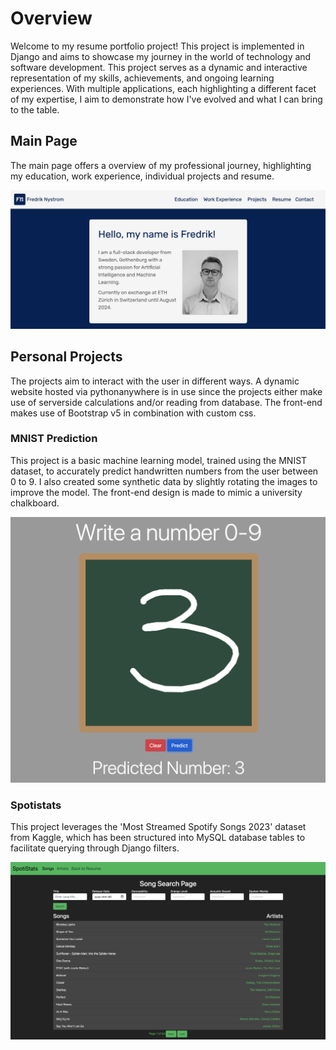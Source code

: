# Overview
Welcome to my resume portfolio project! This project is implemented in Django and aims to showcase my journey in the world of technology and software development. This project serves as a dynamic and interactive representation of my skills, achievements, and ongoing learning experiences. With multiple applications, each highlighting a different facet of my expertise, I aim to demonstrate how I've evolved and what I can bring to the table.

## Main Page
The main page offers a overview of my professional journey, highlighting my education, work experience, individual projects and resume.

![MAIN IMG](md-images/main.png)

## Personal Projects
The projects aim to interact with the user in different ways. A dynamic website hosted via pythonanywhere is in use since the projects either make use of serverside calculations and/or reading from database. The front-end makes use of Bootstrap v5 in combination with custom css.

### MNIST Prediction
This project is a basic machine learning model, trained using the MNIST dataset, to accurately predict handwritten numbers from the user between 0 to 9. I also created some synthetic data by slightly rotating the images to improve the model. The front-end design is made to mimic a university chalkboard.

![MNIST IMG](md-images/mnist-prediction.png)

### Spotistats
This project leverages the 'Most Streamed Spotify Songs 2023' dataset from Kaggle, which has been structured into MySQL database tables to facilitate querying through Django filters.

![SPOTISTATS IMG](md-images/spotistats.png)
